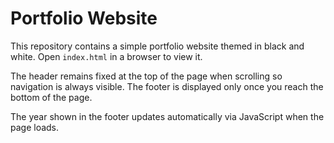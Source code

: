 # Portfolio Website

This repository contains a simple portfolio website themed in black and white. Open `index.html` in a browser to view it.

The header remains fixed at the top of the page when scrolling so navigation is always visible. The footer is displayed only once you reach the bottom of the page.

The year shown in the footer updates automatically via JavaScript when the page loads.
